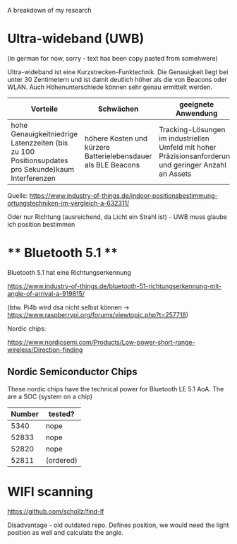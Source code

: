 A breakdown of my research

# **Ultra-wideband (UWB)**

(in german for now, sorry - text has been copy pasted from somehwere)

Ultra-wideband ist eine Kurzstrecken-Funktechnik. Die Genauigkeit liegt bei unter 30 Zentimetern und ist damit deutlich höher als die von Beacons oder WLAN. Auch Höhenunterschiede können sehr genau ermittelt werden.

| **Vorteile**                                                 | **Schwächen**                                                | **geeignete Anwendung**                                      |
| ------------------------------------------------------------ | ------------------------------------------------------------ | ------------------------------------------------------------ |
| hohe Genauigkeitniedrige Latenzzeiten (bis zu 100 Positionsupdates pro Sekunde)kaum Interferenzen | höhere Kosten und kürzere Batterielebensdauer als BLE Beacons | Tracking-Lösungen im industriellen Umfeld mit hoher Präzisionsanforderung und geringer Anzahl an Assets |

 Quelle: https://www.industry-of-things.de/indoor-positionsbestimmung-ortungstechniken-im-vergleich-a-632311/

Oder nur Richtung (ausreichend, da Licht ein Strahl ist) - UWB muss glaube ich position bestimmen

# ** Bluetooth 5.1 **

Bluetooth 5.1 hat eine Richtungserkennung

https://www.industry-of-things.de/bluetooth-51-richtungserkennung-mit-angle-of-arrival-a-919815/

(btw. Pi4b wird dsa nicht selbst können -> https://www.raspberrypi.org/forums/viewtopic.php?t=257718)

Nordic chips:

https://www.nordicsemi.com/Products/Low-power-short-range-wireless/Direction-finding

## Nordic Semiconductor Chips

These nordic chips have the technical power for Bluetooth LE 5.1 AoA. The are a SOC (system on a chip)

Number | tested?
--- | --- 
5340 | nope
52833 | nope
52820 | nope
52811 | (ordered)

# WIFI scanning

https://github.com/schollz/find-lf

Disadvantage - old outdated repo. Defines position, we would need the light position as well and calculate the angle.
